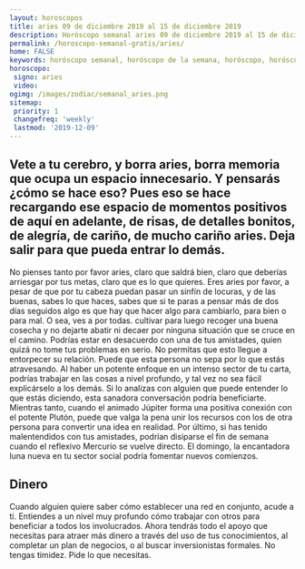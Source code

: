 ```yaml
---
layout: horoscopos
title: aries 09 de diciembre 2019 al 15 de diciembre 2019 
description: Horóscopo semanal aries 09 de diciembre 2019 al 15 de diciembre 2019. Vete a tu cerebro, y borra aries, borra memoria que ocupa un espacio innecesario. Y pensarás ¿cómo se hace eso? Pues eso se hace recargando ese espacio de momentos positivos de aquí en adelante, de risas, de detalles bonitos, de alegría, de cariño, de mucho cariño aries. Deja salir para que pueda entrar lo demás.
permalink: /horoscopo-semanal-gratis/aries/
home: FALSE
keywords: horóscopo semanal, horóscopo de la semana, horóscopo, horóscopo gratis,horóscopos, horóscopo esperanza gracia, horoscopos aries la semana, horóscopos gratis, Tarot, Astrologia, Zodíaco, aries, horoscopo gratis, semanal
horoscopo:
 signo: aries
 video:  
ogimg: /images/zodiac/semanal_aries.png
sitemap:
 priority: 1
 changefreq: 'weekly'
 lastmod: '2019-12-09'
---
```




## Vete a tu cerebro, y borra aries, borra memoria que ocupa un espacio innecesario. Y pensarás ¿cómo se hace eso? Pues eso se hace recargando ese espacio de momentos positivos de aquí en adelante, de risas, de detalles bonitos, de alegría, de cariño, de mucho cariño aries. Deja salir para que pueda entrar lo demás.

No pienses tanto por favor aries, claro que saldrá bien, claro que deberías arriesgar por tus metas, claro que es lo que quieres. Eres aries por favor, a pesar de que por tu cabeza puedan pasar un sinfín de locuras, y de las buenas, sabes lo que haces, sabes que si te paras a pensar más de dos días seguidos algo es que hay que hacer algo para cambiarlo, para bien o para mal. O sea, ves a por todas. 
 cultivar para luego recoger una buena cosecha y no dejarte abatir ni decaer por ninguna situación que se cruce en el camino.
Podrías estar en desacuerdo con una de tus amistades, quien quizá no tome tus problemas en serio. No permitas que esto llegue a entorpecer su relación. Puede que esta persona no sepa por lo que estás atravesando. Al haber un potente enfoque en un intenso sector de tu carta, podrías trabajar en las cosas a nivel profundo, y tal vez no sea fácil explicárselo a los demás. Si lo analizas con alguien que puede entender lo que estás diciendo, esta sanadora conversación podría beneficiarte. 
 Mientras tanto, cuando el animado Júpiter forma una positiva conexión con el potente Plutón, puede que valga la pena unir los recursos con los de otra persona para convertir una idea en realidad. Por último, si has tenido malentendidos con tus amistades, podrían disiparse el fin de semana cuando el reflexivo Mercurio se vuelve directo. El domingo, la encantadora luna nueva en tu sector social podría fomentar nuevos comienzos.   

## Dinero

Cuando alguien quiere saber cómo establecer una red en conjunto, acude a ti. Entiendes a un nivel muy profundo cómo trabajar con otros para beneficiar a todos los involucrados. Ahora tendrás todo el apoyo que necesitas para atraer más dinero a través del uso de tus conocimientos, al completar un plan de negocios, o al buscar inversionistas formales. No tengas timidez. Pide lo que necesitas.